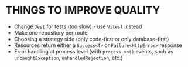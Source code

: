 # THINGS TO IMPROVE QUALITY
- Change `Jest` for tests (too slow) - use `Vitest` instead
- Make one repository per route
- Choosing a strategy side (only code-first or only database-first)
- Resources return either a `Success<T>` or `Failure<HttpError>` response
- Error handling at process level (with `process.on()` events, such as `uncaughtException`, `unhandledRejection`, etc.)